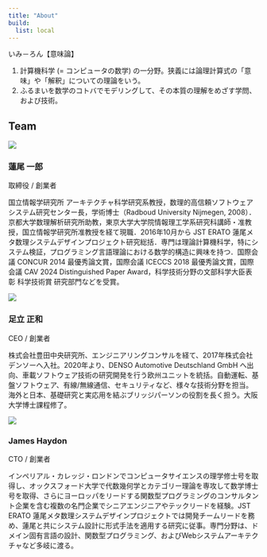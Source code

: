 ```yaml
---
title: "About"
build:
  list: local
---
```


いみ－ろん【意味論】
<ol>
  <li>計算機科学 (= コンピュータの数学) の一分野。狭義には論理計算式の「意味」や「解釈」についての理論をいう。
  <li>ふるまいを数学のコトバでモデリングして、その本質の理解をめざす学問、および技術。
</ol>

## Team

<div class="team-member">
  <div class="photo">
    <img src="/images/12652.jpg" />
  </div>
  <div class="details">
    <h3 class="name">蓮尾 一郎</h2>
    <p class="position">取締役 / 創業者</p>
    <p>
    国立情報学研究所 アーキテクチャ科学研究系教授，数理的高信頼ソフトウェアシステム研究センター長，学術博士（Radboud University Nijmegen, 2008）．京都大学数理解析研究所助教，東京大学大学院情報理工学系研究科講師・准教授，国立情報学研究所准教授を経て現職．2016年10月から JST ERATO 蓮尾メタ数理システムデザインプロジェクト研究総括．専門は理論計算機科学，特にシステム検証，プログラミング言語理論における数学的構造に興味を持つ．国際会議 CONCUR 2014 最優秀論文賞，国際会議 ICECCS 2018 最優秀論文賞，国際会議 CAV 2024 Distinguished Paper Award，科学技術分野の文部科学大臣表彰 科学技術賞 研究部門などを受賞。
    </p>
  </div>
</div>

<div class="team-member">
  <div class="photo">
    <img src="/images/12488.jpg"/>
  </div>
  <div class="details">
    <h3 class="name">足立 正和</h2>
    <p class="position">CEO / 創業者</p>
    <p>
    株式会社豊田中央研究所、エンジニアリングコンサルを経て、2017年株式会社デンソーへ入社。2020年より、DENSO Automotive Deutschland GmbH へ出向、車載ソフトウェア技術の研究開発を行う欧州ユニットを統括。自動運転、基盤ソフトウェア、有線/無線通信、セキュリティなど、様々な技術分野を担当。海外と日本、基礎研究と実応用を結ぶブリッジパーソンの役割を長く担う。大阪大学博士課程修了。    </p>
  </div>
</div>

<div class="team-member">
  <div class="photo">
    <img src="/images/12576.jpg"/>
  </div>
  <div class="details">
    <h3 class="name">James Haydon</h2>
    <p class="position">CTO / 創業者</p>
    <p>
    インペリアル・カレッジ・ロンドンでコンピュータサイエンスの理学修士号を取得し、オックスフォード大学で代数幾何学とカテゴリー理論を専攻して数学博士号を取得、さらにヨーロッパをリードする関数型プログラミングのコンサルタント企業を含む複数の名門企業でシニアエンジニアやテックリードを経験。JST ERATO 蓮尾メタ数理システムデザインプロジェクトでは開発チームリードを務め、蓮尾と共にシステム設計に形式手法を適用する研究に従事。専門分野は、ドメイン固有言語の設計、関数型プログラミング、およびWebシステムアーキテクチャなど多岐に渡る。
    </p>
  </div>
</div>
